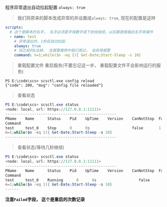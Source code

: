 程序异常退出自动拉起配置
`always: true`

> 我们将原来的脚本改成异常的并设置成`always: true`, 现在的配置是这样

```yaml
scripts:
  # 这个是脚本的名字， 名字必须是字母数字或下划线组成，以后都是根据此名字来操作
  - name: test
    # 异常退出的，1秒后自动拉起
    always: true
    # 将之前的$去掉， 在报警案例中我们用过， 会异常报警
    command: n=1;while($n -eq 1){ Get-Date;Start-Sleep -s 10}
```
> 重载配置文件
> 重启服务(不要忘记这一步， 重载配置文件不会影响运行的服务)
```
PS E:\code\scs> scsctl.exe config reload
{"code": 200, "msg": "config file reloaded"}
```
> 查看状态

```powershell
PS E:\code\scs> scsctl.exe status       
<node: local, url: https://127.0.0.1:11111>
--------------------------------------------------
PName    Name      Status    Pid    UpTime    Version    CanNotStop  Failed    Disable   CPU       MEM(kb)   
Command
test     test_0    Stop      0      0s                   false       1       false     0.00      0
n=1;while($n -eq 1){ Get-Date;Start-Sleep -s 10}
--------------------------------------------------
```
> 查看状态(等待几秒继续)

```powershell
PS E:\code\scs> scsctl.exe status       
<node: local, url: https://127.0.0.1:11111>
--------------------------------------------------
PName    Name      Status    Pid    UpTime    Version    CanNotStop  Failed    Disable   CPU       MEM(kb)   
Command
test     test_0    Running      0      0s                   false       6       false     0.00      0
n=1;while($n -eq 1){ Get-Date;Start-Sleep -s 10}
------
```

**注意`Failed`字段， 这个是重启的次数记录**